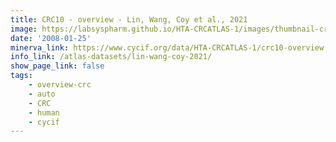```yaml
---
title: CRC10 - overview - Lin, Wang, Coy et al., 2021
image: https://labsyspharm.github.io/HTA-CRCATLAS-1/images/thumbnail-crc10-overview.jpg
date: '2008-01-25'
minerva_link: https://www.cycif.org/data/HTA-CRCATLAS-1/crc10-overview
info_link: /atlas-datasets/lin-wang-coy-2021/
show_page_link: false
tags:
    - overview-crc
    - auto
    - CRC
    - human
    - cycif
---
```

